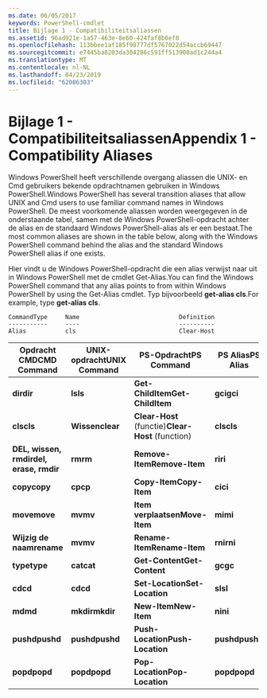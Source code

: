 ```yaml
---
ms.date: 06/05/2017
keywords: PowerShell-cmdlet
title: Bijlage 1 - Compatibiliteitsaliassen
ms.assetid: 96ad921e-1a57-463e-8e60-424faf8b6ef8
ms.openlocfilehash: 113bbee1af185f98777df5767022d54accb69447
ms.sourcegitcommit: e7445ba8203da304286c591ff513900ad1c244a4
ms.translationtype: MT
ms.contentlocale: nl-NL
ms.lasthandoff: 04/23/2019
ms.locfileid: "62086303"
---
```

# <a name="appendix-1---compatibility-aliases"></a><span data-ttu-id="97cfd-103">Bijlage 1 - Compatibiliteitsaliassen</span><span class="sxs-lookup"><span data-stu-id="97cfd-103">Appendix 1 - Compatibility Aliases</span></span>

<span data-ttu-id="97cfd-104">Windows PowerShell heeft verschillende overgang aliassen die UNIX- en Cmd gebruikers bekende opdrachtnamen gebruiken in Windows PowerShell.</span><span class="sxs-lookup"><span data-stu-id="97cfd-104">Windows PowerShell has several transition aliases that allow UNIX and Cmd users to use familiar command names in Windows PowerShell.</span></span> <span data-ttu-id="97cfd-105">De meest voorkomende aliassen worden weergegeven in de onderstaande tabel, samen met de Windows PowerShell-opdracht achter de alias en de standaard Windows PowerShell-alias als er een bestaat.</span><span class="sxs-lookup"><span data-stu-id="97cfd-105">The most common aliases are shown in the table below, along with the Windows PowerShell command behind the alias and the standard Windows PowerShell alias if one exists.</span></span>

<span data-ttu-id="97cfd-106">Hier vindt u de Windows PowerShell-opdracht die een alias verwijst naar uit in Windows PowerShell met de cmdlet Get-Alias.</span><span class="sxs-lookup"><span data-stu-id="97cfd-106">You can find the Windows PowerShell command that any alias points to from within Windows PowerShell by using the Get-Alias cmdlet.</span></span> <span data-ttu-id="97cfd-107">Typ bijvoorbeeld **get-alias cls**.</span><span class="sxs-lookup"><span data-stu-id="97cfd-107">For example, type **get-alias cls**.</span></span>

```
CommandType     Name                            Definition
-----------     ----                            ----------
Alias           cls                             Clear-Host
```

|<span data-ttu-id="97cfd-108">Opdracht CMD</span><span class="sxs-lookup"><span data-stu-id="97cfd-108">CMD Command</span></span>|<span data-ttu-id="97cfd-109">UNIX-opdracht</span><span class="sxs-lookup"><span data-stu-id="97cfd-109">UNIX Command</span></span>|<span data-ttu-id="97cfd-110">PS-Opdracht</span><span class="sxs-lookup"><span data-stu-id="97cfd-110">PS Command</span></span>|<span data-ttu-id="97cfd-111">PS Alias</span><span class="sxs-lookup"><span data-stu-id="97cfd-111">PS Alias</span></span>|
|---------------|----------------|--------------|------------|
|<span data-ttu-id="97cfd-112">**dir**</span><span class="sxs-lookup"><span data-stu-id="97cfd-112">**dir**</span></span>|<span data-ttu-id="97cfd-113">**ls**</span><span class="sxs-lookup"><span data-stu-id="97cfd-113">**ls**</span></span>|<span data-ttu-id="97cfd-114">**Get-ChildItem**</span><span class="sxs-lookup"><span data-stu-id="97cfd-114">**Get-ChildItem**</span></span>|<span data-ttu-id="97cfd-115">**gci**</span><span class="sxs-lookup"><span data-stu-id="97cfd-115">**gci**</span></span>|
|<span data-ttu-id="97cfd-116">**cls**</span><span class="sxs-lookup"><span data-stu-id="97cfd-116">**cls**</span></span>|<span data-ttu-id="97cfd-117">**Wissen**</span><span class="sxs-lookup"><span data-stu-id="97cfd-117">**clear**</span></span>|<span data-ttu-id="97cfd-118">**Clear-Host** (functie)</span><span class="sxs-lookup"><span data-stu-id="97cfd-118">**Clear-Host** (function)</span></span>|<span data-ttu-id="97cfd-119">**cls**</span><span class="sxs-lookup"><span data-stu-id="97cfd-119">**cls**</span></span>|
|<span data-ttu-id="97cfd-120">**DEL, wissen, rmdir**</span><span class="sxs-lookup"><span data-stu-id="97cfd-120">**del, erase, rmdir**</span></span>|<span data-ttu-id="97cfd-121">**rm**</span><span class="sxs-lookup"><span data-stu-id="97cfd-121">**rm**</span></span>|<span data-ttu-id="97cfd-122">**Remove-Item**</span><span class="sxs-lookup"><span data-stu-id="97cfd-122">**Remove-Item**</span></span>|<span data-ttu-id="97cfd-123">**ri**</span><span class="sxs-lookup"><span data-stu-id="97cfd-123">**ri**</span></span>|
|<span data-ttu-id="97cfd-124">**copy**</span><span class="sxs-lookup"><span data-stu-id="97cfd-124">**copy**</span></span>|<span data-ttu-id="97cfd-125">**cp**</span><span class="sxs-lookup"><span data-stu-id="97cfd-125">**cp**</span></span>|<span data-ttu-id="97cfd-126">**Copy-Item**</span><span class="sxs-lookup"><span data-stu-id="97cfd-126">**Copy-Item**</span></span>|<span data-ttu-id="97cfd-127">**ci**</span><span class="sxs-lookup"><span data-stu-id="97cfd-127">**ci**</span></span>|
|<span data-ttu-id="97cfd-128">**move**</span><span class="sxs-lookup"><span data-stu-id="97cfd-128">**move**</span></span>|<span data-ttu-id="97cfd-129">**mv**</span><span class="sxs-lookup"><span data-stu-id="97cfd-129">**mv**</span></span>|<span data-ttu-id="97cfd-130">**Item verplaatsen**</span><span class="sxs-lookup"><span data-stu-id="97cfd-130">**Move-Item**</span></span>|<span data-ttu-id="97cfd-131">**mi**</span><span class="sxs-lookup"><span data-stu-id="97cfd-131">**mi**</span></span>|
|<span data-ttu-id="97cfd-132">**Wijzig de naam**</span><span class="sxs-lookup"><span data-stu-id="97cfd-132">**rename**</span></span>|<span data-ttu-id="97cfd-133">**mv**</span><span class="sxs-lookup"><span data-stu-id="97cfd-133">**mv**</span></span>|<span data-ttu-id="97cfd-134">**Rename-Item**</span><span class="sxs-lookup"><span data-stu-id="97cfd-134">**Rename-Item**</span></span>|<span data-ttu-id="97cfd-135">**rni**</span><span class="sxs-lookup"><span data-stu-id="97cfd-135">**rni**</span></span>|
|<span data-ttu-id="97cfd-136">**type**</span><span class="sxs-lookup"><span data-stu-id="97cfd-136">**type**</span></span>|<span data-ttu-id="97cfd-137">**cat**</span><span class="sxs-lookup"><span data-stu-id="97cfd-137">**cat**</span></span>|<span data-ttu-id="97cfd-138">**Get-Content**</span><span class="sxs-lookup"><span data-stu-id="97cfd-138">**Get-Content**</span></span>|<span data-ttu-id="97cfd-139">**gc**</span><span class="sxs-lookup"><span data-stu-id="97cfd-139">**gc**</span></span>|
|<span data-ttu-id="97cfd-140">**cd**</span><span class="sxs-lookup"><span data-stu-id="97cfd-140">**cd**</span></span>|<span data-ttu-id="97cfd-141">**cd**</span><span class="sxs-lookup"><span data-stu-id="97cfd-141">**cd**</span></span>|<span data-ttu-id="97cfd-142">**Set-Location**</span><span class="sxs-lookup"><span data-stu-id="97cfd-142">**Set-Location**</span></span>|<span data-ttu-id="97cfd-143">**sl**</span><span class="sxs-lookup"><span data-stu-id="97cfd-143">**sl**</span></span>|
|<span data-ttu-id="97cfd-144">**md**</span><span class="sxs-lookup"><span data-stu-id="97cfd-144">**md**</span></span>|<span data-ttu-id="97cfd-145">**mkdir**</span><span class="sxs-lookup"><span data-stu-id="97cfd-145">**mkdir**</span></span>|<span data-ttu-id="97cfd-146">**New-Item**</span><span class="sxs-lookup"><span data-stu-id="97cfd-146">**New-Item**</span></span>|<span data-ttu-id="97cfd-147">**ni**</span><span class="sxs-lookup"><span data-stu-id="97cfd-147">**ni**</span></span>|
|<span data-ttu-id="97cfd-148">**pushd**</span><span class="sxs-lookup"><span data-stu-id="97cfd-148">**pushd**</span></span>|<span data-ttu-id="97cfd-149">**pushd**</span><span class="sxs-lookup"><span data-stu-id="97cfd-149">**pushd**</span></span>|<span data-ttu-id="97cfd-150">**Push-Location**</span><span class="sxs-lookup"><span data-stu-id="97cfd-150">**Push-Location**</span></span>|<span data-ttu-id="97cfd-151">**pushd**</span><span class="sxs-lookup"><span data-stu-id="97cfd-151">**pushd**</span></span>|
|<span data-ttu-id="97cfd-152">**popd**</span><span class="sxs-lookup"><span data-stu-id="97cfd-152">**popd**</span></span>|<span data-ttu-id="97cfd-153">**popd**</span><span class="sxs-lookup"><span data-stu-id="97cfd-153">**popd**</span></span>|<span data-ttu-id="97cfd-154">**Pop-Location**</span><span class="sxs-lookup"><span data-stu-id="97cfd-154">**Pop-Location**</span></span>|<span data-ttu-id="97cfd-155">**popd**</span><span class="sxs-lookup"><span data-stu-id="97cfd-155">**popd**</span></span>|